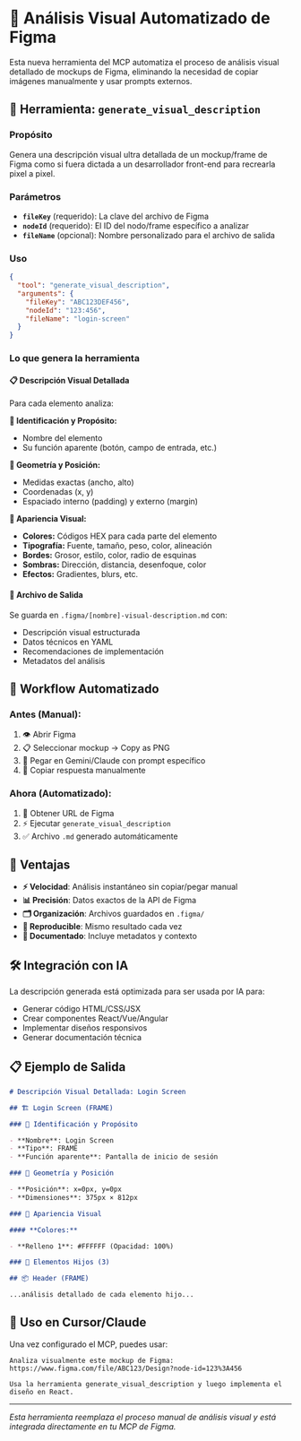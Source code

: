 # 🎯 Análisis Visual Automatizado de Figma

Esta nueva herramienta del MCP automatiza el proceso de análisis visual detallado de mockups de Figma, eliminando la necesidad de copiar imágenes manualmente y usar prompts externos.

## 🚀 Herramienta: `generate_visual_description`

### Propósito

Genera una descripción visual ultra detallada de un mockup/frame de Figma como si fuera dictada a un desarrollador front-end para recrearla pixel a pixel.

### Parámetros

- **`fileKey`** (requerido): La clave del archivo de Figma
- **`nodeId`** (requerido): El ID del nodo/frame específico a analizar
- **`fileName`** (opcional): Nombre personalizado para el archivo de salida

### Uso

```json
{
  "tool": "generate_visual_description",
  "arguments": {
    "fileKey": "ABC123DEF456",
    "nodeId": "123:456",
    "fileName": "login-screen"
  }
}
```

### Lo que genera la herramienta

#### 📋 Descripción Visual Detallada

Para cada elemento analiza:

**🎯 Identificación y Propósito:**

- Nombre del elemento
- Su función aparente (botón, campo de entrada, etc.)

**📐 Geometría y Posición:**

- Medidas exactas (ancho, alto)
- Coordenadas (x, y)
- Espaciado interno (padding) y externo (margin)

**🎨 Apariencia Visual:**

- **Colores:** Códigos HEX para cada parte del elemento
- **Tipografía:** Fuente, tamaño, peso, color, alineación
- **Bordes:** Grosor, estilo, color, radio de esquinas
- **Sombras:** Dirección, distancia, desenfoque, color
- **Efectos:** Gradientes, blurs, etc.

#### 📁 Archivo de Salida

Se guarda en `.figma/[nombre]-visual-description.md` con:

- Descripción visual estructurada
- Datos técnicos en YAML
- Recomendaciones de implementación
- Metadatos del análisis

## 🔄 Workflow Automatizado

### Antes (Manual):

1. 👁️ Abrir Figma
2. 📋 Seleccionar mockup → Copy as PNG
3. 🤖 Pegar en Gemini/Claude con prompt específico
4. 📝 Copiar respuesta manualmente

### Ahora (Automatizado):

1. 🔗 Obtener URL de Figma
2. ⚡ Ejecutar `generate_visual_description`
3. ✅ Archivo `.md` generado automáticamente

## 🎯 Ventajas

- **⚡ Velocidad**: Análisis instantáneo sin copiar/pegar manual
- **📊 Precisión**: Datos exactos de la API de Figma
- **🗂️ Organización**: Archivos guardados en `.figma/`
- **🔄 Reproducible**: Mismo resultado cada vez
- **📝 Documentado**: Incluye metadatos y contexto

## 🛠️ Integración con IA

La descripción generada está optimizada para ser usada por IA para:

- Generar código HTML/CSS/JSX
- Crear componentes React/Vue/Angular
- Implementar diseños responsivos
- Generar documentación técnica

## 📋 Ejemplo de Salida

```markdown
# Descripción Visual Detallada: Login Screen

## 🏗️ Login Screen (FRAME)

### 🎯 Identificación y Propósito

- **Nombre**: Login Screen
- **Tipo**: FRAME
- **Función aparente**: Pantalla de inicio de sesión

### 📐 Geometría y Posición

- **Posición**: x=0px, y=0px
- **Dimensiones**: 375px × 812px

### 🎨 Apariencia Visual

#### **Colores:**

- **Relleno 1**: #FFFFFF (Opacidad: 100%)

### 👥 Elementos Hijos (3)

## 📦 Header (FRAME)

...análisis detallado de cada elemento hijo...
```

## 🚀 Uso en Cursor/Claude

Una vez configurado el MCP, puedes usar:

```
Analiza visualmente este mockup de Figma:
https://www.figma.com/file/ABC123/Design?node-id=123%3A456

Usa la herramienta generate_visual_description y luego implementa el diseño en React.
```

---

_Esta herramienta reemplaza el proceso manual de análisis visual y está integrada directamente en tu MCP de Figma._
